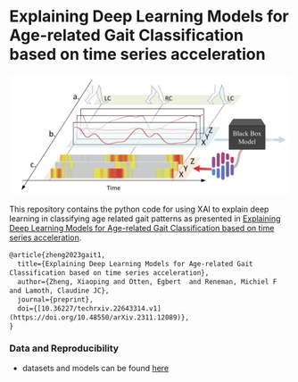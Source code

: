 

# Explaining Deep Learning Models for Age-related Gait Classification based on time series acceleration

![ ](https://github.com/xzheng93/Explainable_DL/blob/main/fig/study%20pipline%20.png)  

This repository contains the python code for using XAI to explain deep learning in classifying age related gait patterns as presented in [Explaining Deep Learning Models for Age-related Gait Classification based on time series acceleration](https://doi.org/10.48550/arXiv.2311.12089).

```
@article{zheng2023gait1,
  title={Explaining Deep Learning Models for Age-related Gait Classification based on time series acceleration},
  author={Zheng, Xiaoping and Otten, Egbert  and Reneman, Michiel F and Lamoth, Claudine JC},
  journal={preprint},
  doi={[10.36227/techrxiv.22643314.v1](https://doi.org/10.48550/arXiv.2311.12089)},
}
```


### Data and Reproducibility
- datasets and models can be found [here](https://1drv.ms/u/s!Ao2D6nuqQGQ0qyHMtXF7iJBKxJOc?e=A8rWZj)

